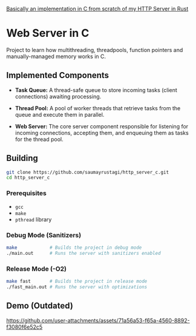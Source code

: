 [Basically an implementation in C from scratch of my HTTP Server in Rust](https://github.com/saumayrustagi/http_server_rust)

# Web Server in C

Project to learn how multithreading, threadpools, function pointers and manually-managed memory works in C.

## Implemented Components

* **Task Queue:** A thread-safe queue to store incoming tasks (client connections) awaiting processing.

* **Thread Pool:** A pool of worker threads that retrieve tasks from the queue and execute them in parallel.

* **Web Server:** The core server component responsible for listening for incoming connections, accepting them, and enqueuing them as tasks for the thread pool.

## Building

```bash
git clone https://github.com/saumayrustagi/http_server_c.git
cd http_server_c
```

### Prerequisites

* `gcc`
* `make`
* `pthread` library

### Debug Mode (Sanitizers)

```bash
make            # Builds the project in debug mode
./main.out      # Runs the server with sanitizers enabled
```

### Release Mode (-O2)

```bash
make fast       # Builds the project in release mode
./fast_main.out # Runs the server with optimizations
```

## Demo (Outdated)

https://github.com/user-attachments/assets/71a56a53-f65a-4560-8892-f3080f6e52c5




